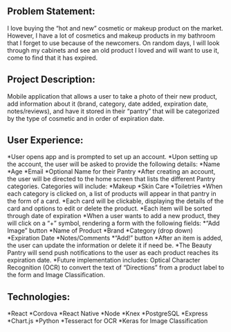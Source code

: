 ## Problem Statement: 

I love buying the “hot and new” cosmetic or makeup product on the market. However, I have a lot of cosmetics and makeup products in my bathroom that I forget to use because of the newcomers. On random days, I will look through my cabinets and see an old product I loved and will want to use it, come to find that it has expired. 

## Project Description:

Mobile application that allows a user to take a photo of their new product, add information about it (brand, category, date added, expiration date, notes/reviews), and have it stored in their “pantry” that will be categorized by the type of cosmetic and in order of expiration date.

## User Experience:

*User opens app and is prompted to set up an account.
*Upon setting up the account, the user will be asked to provide the following details:
    *Name
    *Age
    *Email
    *Optional Name for their Pantry
*After creating an account, the user will be directed to the home screen that lists the different Pantry categories. Categories will include:
    *Makeup
    *Skin Care
    *Toiletries
*When each category is clicked on, a list of products will appear in that pantry in the form of a card.
*Each card will be clickable, displaying the details of the card and options to edit or delete the product.
*Each item will be sorted through date of expiration
*When a user wants to add a new product, they will click on a “+” symbol, rendering a form with the following fields:
    *“Add Image” button
    *Name of Product
    *Brand
    *Category (drop down)
    *Expiration Date
    *Notes/Comments
    *“Add!” button
*After an item is added, the user can update the information or delete it if need be.
*The Beauty Pantry will send push notifications to the user as each product reaches its expiration date.
*Future implementation includes: Optical Character Recognition (OCR) to convert the text of “Directions” from a product label to the form and Image Classification.


## Technologies:

*React
*Cordova
*React Native
*Node
*Knex
*PostgreSQL
*Express
*Chart.js
*Python 
    *Tesseract for OCR 
    *Keras for Image Classification



